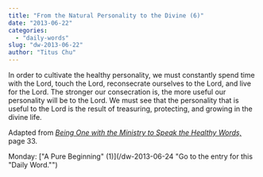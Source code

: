```yaml
---
title: "From the Natural Personality to the Divine (6)"
date: "2013-06-22"
categories: 
  - "daily-words"
slug: "dw-2013-06-22"
author: "Titus Chu"
---
```


In order to cultivate the healthy personality, we must constantly spend time with the Lord, touch the Lord, reconsecrate ourselves to the Lord, and live for the Lord. The stronger our consecration is, the more useful our personality will be to the Lord. We must see that the personality that is useful to the Lord is the result of treasuring, protecting, and growing in the divine life.

Adapted from _[Being One with the Ministry to Speak the Healthy Words,](/book-one-with-the-ministry-vol-2 "Go to the listing for this book.")_ page 33.

Monday: ["A Pure Beginning" (1)](/dw-2013-06-24 "Go to the entry for this "Daily Word."")
